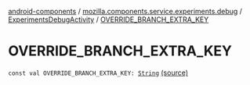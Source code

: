 [android-components](../../index.md) / [mozilla.components.service.experiments.debug](../index.md) / [ExperimentsDebugActivity](index.md) / [OVERRIDE_BRANCH_EXTRA_KEY](./-o-v-e-r-r-i-d-e_-b-r-a-n-c-h_-e-x-t-r-a_-k-e-y.md)

# OVERRIDE_BRANCH_EXTRA_KEY

`const val OVERRIDE_BRANCH_EXTRA_KEY: `[`String`](https://kotlinlang.org/api/latest/jvm/stdlib/kotlin/-string/index.html) [(source)](https://github.com/mozilla-mobile/android-components/blob/master/components/service/experiments/src/main/java/mozilla/components/service/experiments/debug/ExperimentsDebugActivity.kt#L37)